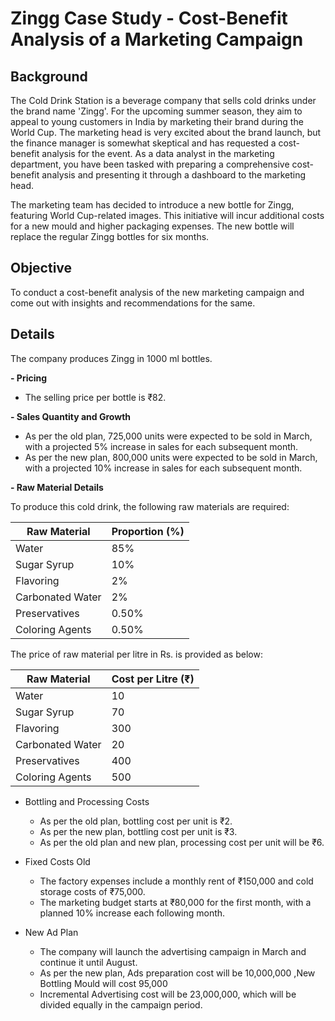 # Zingg Case Study - Cost-Benefit Analysis of a Marketing Campaign

## Background
The Cold Drink Station is a beverage company that sells cold drinks under the brand name 'Zingg'. For the upcoming summer season, they aim to appeal to young customers in India by marketing their brand during the World Cup. The marketing head is very excited about the brand launch, but the finance manager is somewhat skeptical and has requested a cost-benefit analysis for the event. As a data analyst in the marketing department, you have been tasked with preparing a comprehensive cost-benefit analysis and presenting it through a dashboard to the marketing head.

The marketing team has decided to introduce a new bottle for Zingg, featuring World Cup-related images. This initiative will incur additional costs for a new mould and higher packaging expenses. The new bottle will replace the regular Zingg bottles for six months.

## Objective
To conduct a cost-benefit analysis of the new marketing campaign and come out with insights and recommendations for the same.

## Details
The company produces Zingg in 1000 ml bottles.

**- Pricing**
  - The selling price per bottle is ₹82.

**- Sales Quantity and Growth**
  - As per the old plan, 725,000 units were expected to be sold in March, with a projected 5% increase in sales for each subsequent month.
  - As per the new plan, 800,000 units were expected to be sold in March, with a projected 10% increase in sales for each subsequent month.

**- Raw Material Details**

To produce this cold drink, the following raw materials are required:

| **Raw Material**       | **Proportion (%)** |
|------------------------|--------------------|
| Water                  | 85%                |
| Sugar Syrup            | 10%                |
| Flavoring              | 2%                 |
| Carbonated Water       | 2%                 |
| Preservatives          | 0.50%              |
| Coloring Agents        | 0.50%              |

The price of raw material per litre in Rs. is provided as below:

| **Raw Material**       | **Cost per Litre (₹)** |
|------------------------|------------------------|
| Water                  | 10                     |
| Sugar Syrup            | 70                     |
| Flavoring              | 300                    |
| Carbonated Water       | 20                     |
| Preservatives          | 400                    |
| Coloring Agents        | 500                    |

- Bottling and Processing Costs
  - As per the old plan,  bottling  cost per unit is ₹2.
  - As per the new plan,  bottling  cost per unit is ₹3.
  - As per the old plan and new plan, processing cost per unit will be ₹6.

 - Fixed Costs Old
   - The factory expenses include a monthly rent of ₹150,000 and cold storage costs of ₹75,000.
   - The marketing budget starts at ₹80,000 for the first month, with a planned 10% increase each following month.

- New Ad Plan
  - The company will launch the advertising campaign in March and continue it until August.
  - As per the new plan, Ads preparation cost will be 10,000,000 ,New Bottling Mould will cost 95,000
  - Incremental Advertising cost will be 23,000,000, which will be divided equally in the campaign period.
  
